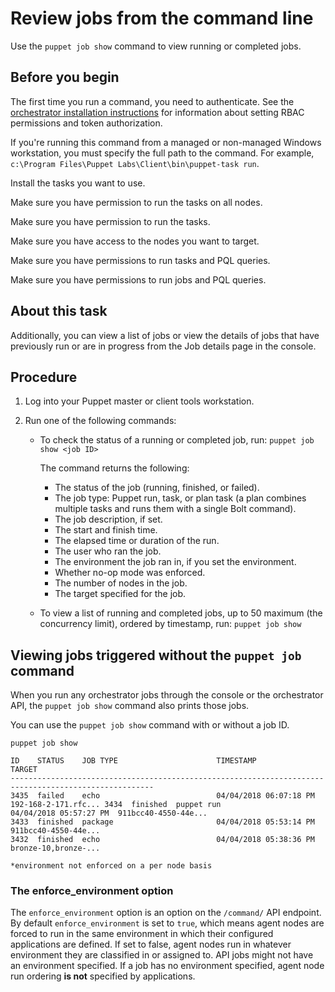 # Review jobs from the command line

Use the `puppet job show` command to view running or completed jobs.

## Before you begin

The first time you run a command, you need to authenticate. See the [orchestrator installation instructions](configuring_puppet_orchestrator.md#) for information about setting RBAC permissions and token authorization.

If you're running this command from a managed or non-managed Windows workstation, you must specify the full path to the command. For example, `c:\Program Files\Puppet Labs\Client\bin\puppet-task run`.

Install the tasks you want to use.

Make sure you have permission to run the tasks on all nodes.

Make sure you have permission to run the tasks.

Make sure you have access to the nodes you want to target.

Make sure you have permissions to run tasks and PQL queries.

Make sure you have permissions to run jobs and PQL queries.

## About this task

Additionally, you can view a list of jobs or view the details of jobs that have previously run or are in progress from the Job details page in the console.

## Procedure

1.  Log into your Puppet master or client tools workstation.

2.  Run one of the following commands:

    -   To check the status of a running or completed job, run: `puppet job show <job ID>`

        The command returns the following:

        -   The status of the job \(running, finished, or failed\).
        -   The job type: Puppet run, task, or plan task \(a plan combines multiple tasks and runs them with a single Bolt command\). 
        -   The job description, if set.
        -   The start and finish time.
        -   The elapsed time or duration of the run.
        -   The user who ran the job.
        -   The environment the job ran in, if you set the environment.
        -   Whether no-op mode was enforced.
        -   The number of nodes in the job.
        -   The target specified for the job.
    -   To view a list of running and completed jobs, up to 50 maximum \(the concurrency limit\), ordered by timestamp, run: `puppet job show`

## Viewing jobs triggered without the `puppet job` command

When you run any orchestrator jobs through the console or the orchestrator API, the `puppet job show` command also prints those jobs.

You can use the `puppet job show` command with or without a job ID.

```
puppet job show

ID    STATUS    JOB TYPE                      TIMESTAMP               TARGET
------------------------------------------------------------------------------------------------------
3435  failed    echo                          04/04/2018 06:07:18 PM  192-168-2-171.rfc... 3434  finished  puppet run                    04/04/2018 05:57:27 PM  911bcc40-4550-44e...
3433  finished  package                       04/04/2018 05:53:14 PM  911bcc40-4550-44e...
3432  finished  echo                          04/04/2018 05:38:36 PM  bronze-10,bronze-...
   
*environment not enforced on a per node basis
```

### The enforce\_environment option

The `enforce_environment` option is an option on the `/command/` API endpoint. By default `enforce_environment` is set to `true`, which means agent nodes are forced to run in the same environment in which their configured applications are defined. If set to false, agent nodes run in whatever environment they are classified in or assigned to. API jobs might not have an environment specified. If a job has no environment specified, agent node run ordering **is not** specified by applications.

